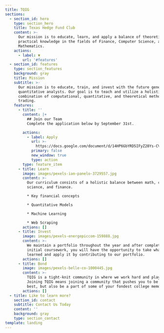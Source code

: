 ```yaml
---
title: TQIG
sections:
  - section_id: hero
    type: section_hero
    title: Texas Hedge Fund Club
    content: >-
      Our mission is to educate, learn, and apply a balance of theoretical and
      practical knowledge in the fields of Finance, Computer Science, and
      Mathematics.
    actions:
      - label: ▼
        url: '#features'
  - section_id: features
    type: section_features
    background: gray
    title: Mission
    subtitle: >-
      Our mission is to educate, train, and invest with the future generation of
      quantitative analysts. Our goal is to teach and utilize a holistic
      combination of computational, quantitative, and theoretical methods for
      trading.
    features:
      - title: ''
        content: |+
          ## Join our Team
          Complete the application below by September 31st.

        actions:
          - label: Apply
            url: >-
              https://docs.google.com/document/d/14HP6GbYRD5IFyZ28Ys-CVJAiIdWGOLkTx64ybhI5ifM/edit?usp=sharing
            primary: false
            new_window: true
            type: action
        type: feature_item
      - title: Learn
        image: images/pexels-ian-panelo-3729557.jpg
        content: >-
          Our curriculum consists of a holistic balance between math, computer
          science, and finance.  

          * Key financial concepts

          * Quantitative Models

          * Machine Learning

          * Web Scraping
        actions: []
      - title: Invest
        image: images/pexels-energepiccom-159888.jpg
        content: >-
          We maintain a portfolio throughout the year and after completing you
          initial coursework, you will have the opportunity to take what you
          learned and apply it by contributing to our portfolio.
        actions: []
      - title: Bond
        image: images/pexels-belle-co-1000445.jpg
        content: >-
          TQIG is a tight-knit community in where we work hard and play hard.
          Joining TQIG means joining a community that pushes you to be your
          best, but also be a part of some of your fondest college memories.
        actions: []
  - title: Like to learn more?
    section_id: contact
    subtitle: Contact Us Today
    content: ''
    background: gray
    type: section_contact
template: landing
---
```

